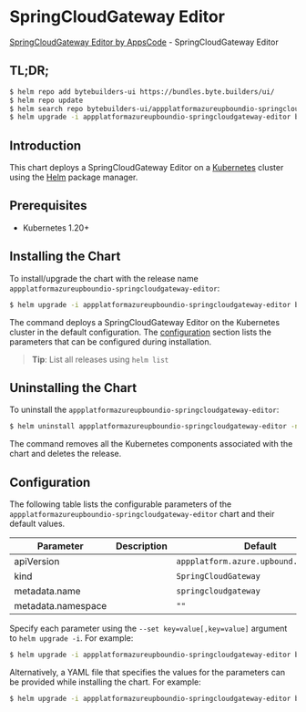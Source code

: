 # SpringCloudGateway Editor

[SpringCloudGateway Editor by AppsCode](https://byte.builders) - SpringCloudGateway Editor

## TL;DR;

```bash
$ helm repo add bytebuilders-ui https://bundles.byte.builders/ui/
$ helm repo update
$ helm search repo bytebuilders-ui/appplatformazureupboundio-springcloudgateway-editor --version=v0.4.18
$ helm upgrade -i appplatformazureupboundio-springcloudgateway-editor bytebuilders-ui/appplatformazureupboundio-springcloudgateway-editor -n default --create-namespace --version=v0.4.18
```

## Introduction

This chart deploys a SpringCloudGateway Editor on a [Kubernetes](http://kubernetes.io) cluster using the [Helm](https://helm.sh) package manager.

## Prerequisites

- Kubernetes 1.20+

## Installing the Chart

To install/upgrade the chart with the release name `appplatformazureupboundio-springcloudgateway-editor`:

```bash
$ helm upgrade -i appplatformazureupboundio-springcloudgateway-editor bytebuilders-ui/appplatformazureupboundio-springcloudgateway-editor -n default --create-namespace --version=v0.4.18
```

The command deploys a SpringCloudGateway Editor on the Kubernetes cluster in the default configuration. The [configuration](#configuration) section lists the parameters that can be configured during installation.

> **Tip**: List all releases using `helm list`

## Uninstalling the Chart

To uninstall the `appplatformazureupboundio-springcloudgateway-editor`:

```bash
$ helm uninstall appplatformazureupboundio-springcloudgateway-editor -n default
```

The command removes all the Kubernetes components associated with the chart and deletes the release.

## Configuration

The following table lists the configurable parameters of the `appplatformazureupboundio-springcloudgateway-editor` chart and their default values.

|     Parameter      | Description |                      Default                      |
|--------------------|-------------|---------------------------------------------------|
| apiVersion         |             | <code>appplatform.azure.upbound.io/v1beta1</code> |
| kind               |             | <code>SpringCloudGateway</code>                   |
| metadata.name      |             | <code>springcloudgateway</code>                   |
| metadata.namespace |             | <code>""</code>                                   |


Specify each parameter using the `--set key=value[,key=value]` argument to `helm upgrade -i`. For example:

```bash
$ helm upgrade -i appplatformazureupboundio-springcloudgateway-editor bytebuilders-ui/appplatformazureupboundio-springcloudgateway-editor -n default --create-namespace --version=v0.4.18 --set apiVersion=appplatform.azure.upbound.io/v1beta1
```

Alternatively, a YAML file that specifies the values for the parameters can be provided while
installing the chart. For example:

```bash
$ helm upgrade -i appplatformazureupboundio-springcloudgateway-editor bytebuilders-ui/appplatformazureupboundio-springcloudgateway-editor -n default --create-namespace --version=v0.4.18 --values values.yaml
```

